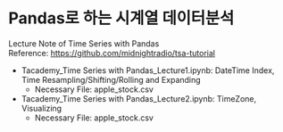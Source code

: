 # Pandas로 하는 시계열 데이터분석
Lecture Note of Time Series with Pandas\
Reference: https://github.com/midnightradio/tsa-tutorial

- Tacademy_Time Series with Pandas_Lecture1.ipynb: DateTime Index, Time Resampling/Shifting/Rolling and Expanding
  - Necessary File: apple_stock.csv
- Tacademy_Time Series with Pandas_Lecture2.ipynb: TimeZone, Visualizing
  - Necessary File: apple_stock.csv
